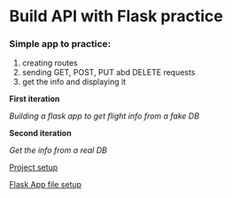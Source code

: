# Build API with Flask practice

### Simple app to practice:
1. creating routes
2. sending GET, POST, PUT abd DELETE requests
3. get the info and displaying it

**First iteration**

*Building a flask app to get flight info from a fake DB*

**Second iteration**

*Get the info from a real DB*

[Project setup](/steps_setup.md)

[Flask App file setup](/steps_route.md)

